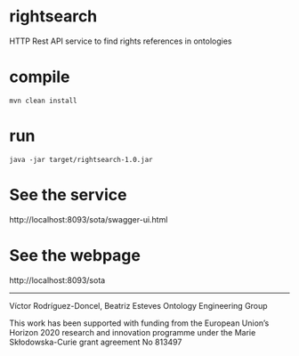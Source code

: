 # rightsearch
HTTP Rest API service to find rights references in ontologies

# compile
`mvn clean install`

# run
`java -jar target/rightsearch-1.0.jar`

# See the service 
http://localhost:8093/sota/swagger-ui.html

# See the webpage
http://localhost:8093/sota

---

Víctor Rodríguez-Doncel, Beatriz Esteves
Ontology Engineering Group

This work has been supported with funding from the European Union’s Horizon 2020 research and innovation programme under the Marie Skłodowska-Curie grant agreement No 813497

